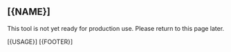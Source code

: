 ## [{NAME}]

This tool is not yet ready for production use. Please return to this page later.

[{USAGE}]
[{FOOTER}]
